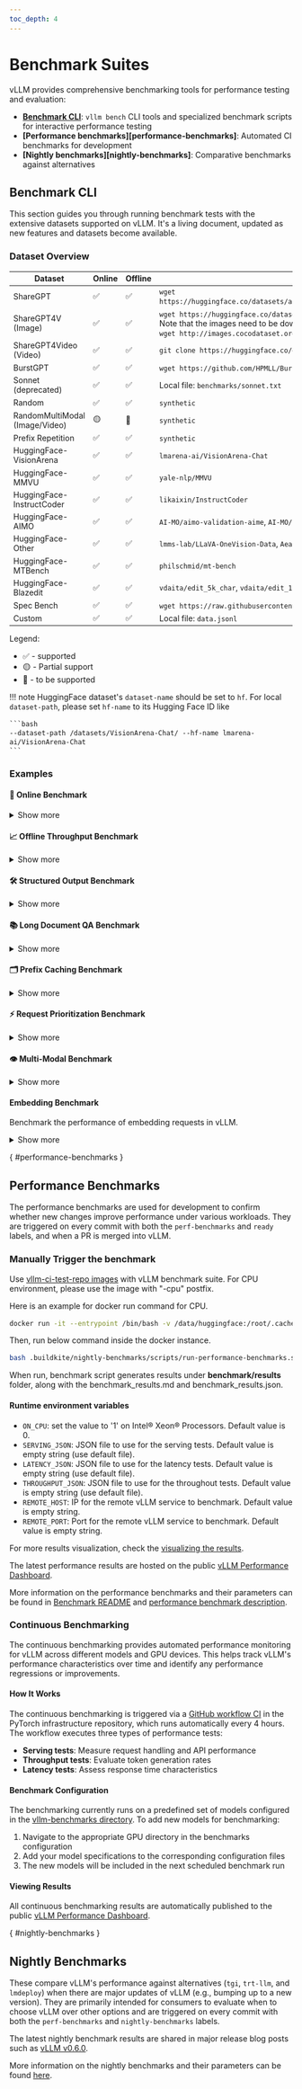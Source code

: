 ```yaml
---
toc_depth: 4
---
```


# Benchmark Suites

vLLM provides comprehensive benchmarking tools for performance testing and evaluation:

- **[Benchmark CLI]**: `vllm bench` CLI tools and specialized benchmark scripts for interactive performance testing
- **[Performance benchmarks][performance-benchmarks]**: Automated CI benchmarks for development
- **[Nightly benchmarks][nightly-benchmarks]**: Comparative benchmarks against alternatives

[Benchmark CLI]: #benchmark-cli

## Benchmark CLI

This section guides you through running benchmark tests with the extensive
datasets supported on vLLM. It's a living document, updated as new features and datasets
become available.

### Dataset Overview

<style>
th {
  min-width: 0 !important;
}
</style>

| Dataset | Online | Offline | Data Path |
|---------|--------|---------|-----------|
| ShareGPT | ✅ | ✅ | `wget https://huggingface.co/datasets/anon8231489123/ShareGPT_Vicuna_unfiltered/resolve/main/ShareGPT_V3_unfiltered_cleaned_split.json` |
| ShareGPT4V (Image) | ✅ | ✅ | `wget https://huggingface.co/datasets/Lin-Chen/ShareGPT4V/blob/main/sharegpt4v_instruct_gpt4-vision_cap100k.json`<br>Note that the images need to be downloaded separately. For example, to download COCO's 2017 Train images:<br>`wget http://images.cocodataset.org/zips/train2017.zip` |
| ShareGPT4Video (Video) | ✅ | ✅ | `git clone https://huggingface.co/datasets/ShareGPT4Video/ShareGPT4Video` |
| BurstGPT | ✅ | ✅ | `wget https://github.com/HPMLL/BurstGPT/releases/download/v1.1/BurstGPT_without_fails_2.csv` |
| Sonnet (deprecated) | ✅ | ✅ | Local file: `benchmarks/sonnet.txt` |
| Random | ✅ | ✅ | `synthetic` |
| RandomMultiModal (Image/Video) | 🟡 | 🚧 | `synthetic` |
| Prefix Repetition | ✅ | ✅ | `synthetic` |
| HuggingFace-VisionArena | ✅ | ✅ | `lmarena-ai/VisionArena-Chat` |
| HuggingFace-MMVU | ✅ | ✅ | `yale-nlp/MMVU` |
| HuggingFace-InstructCoder | ✅ | ✅ | `likaixin/InstructCoder` |
| HuggingFace-AIMO | ✅ | ✅ | `AI-MO/aimo-validation-aime`, `AI-MO/NuminaMath-1.5`, `AI-MO/NuminaMath-CoT` |
| HuggingFace-Other | ✅ | ✅ | `lmms-lab/LLaVA-OneVision-Data`, `Aeala/ShareGPT_Vicuna_unfiltered` |
| HuggingFace-MTBench | ✅ | ✅ | `philschmid/mt-bench` |
| HuggingFace-Blazedit | ✅ | ✅ | `vdaita/edit_5k_char`, `vdaita/edit_10k_char` |
| Spec Bench | ✅ | ✅ | `wget https://raw.githubusercontent.com/hemingkx/Spec-Bench/refs/heads/main/data/spec_bench/question.jsonl` |
| Custom | ✅ | ✅ | Local file: `data.jsonl` |

Legend:

- ✅ - supported
- 🟡 - Partial support
- 🚧 - to be supported

!!! note
    HuggingFace dataset's `dataset-name` should be set to `hf`.
    For local `dataset-path`, please set `hf-name` to its Hugging Face ID like

    ```bash
    --dataset-path /datasets/VisionArena-Chat/ --hf-name lmarena-ai/VisionArena-Chat
    ```

### Examples

#### 🚀 Online Benchmark

<details class="admonition abstract" markdown="1">
<summary>Show more</summary>

First start serving your model:

```bash
vllm serve NousResearch/Hermes-3-Llama-3.1-8B
```

Then run the benchmarking script:

```bash
# download dataset
# wget https://huggingface.co/datasets/anon8231489123/ShareGPT_Vicuna_unfiltered/resolve/main/ShareGPT_V3_unfiltered_cleaned_split.json
vllm bench serve \
  --backend vllm \
  --model NousResearch/Hermes-3-Llama-3.1-8B \
  --endpoint /v1/completions \
  --dataset-name sharegpt \
  --dataset-path <your data path>/ShareGPT_V3_unfiltered_cleaned_split.json \
  --num-prompts 10
```

If successful, you will see the following output:

```text
============ Serving Benchmark Result ============
Successful requests:                     10
Benchmark duration (s):                  5.78
Total input tokens:                      1369
Total generated tokens:                  2212
Request throughput (req/s):              1.73
Output token throughput (tok/s):         382.89
Total Token throughput (tok/s):          619.85
---------------Time to First Token----------------
Mean TTFT (ms):                          71.54
Median TTFT (ms):                        73.88
P99 TTFT (ms):                           79.49
-----Time per Output Token (excl. 1st token)------
Mean TPOT (ms):                          7.91
Median TPOT (ms):                        7.96
P99 TPOT (ms):                           8.03
---------------Inter-token Latency----------------
Mean ITL (ms):                           7.74
Median ITL (ms):                         7.70
P99 ITL (ms):                            8.39
==================================================
```

##### Custom Dataset

If the dataset you want to benchmark is not supported yet in vLLM, even then you can benchmark on it using `CustomDataset`. Your data needs to be in `.jsonl` format and needs to have "prompt" field per entry, e.g., data.jsonl

```json
{"prompt": "What is the capital of India?"}
{"prompt": "What is the capital of Iran?"}
{"prompt": "What is the capital of China?"}
```

```bash
# start server
vllm serve meta-llama/Llama-3.1-8B-Instruct
```

```bash
# run benchmarking script
vllm bench serve --port 9001 --save-result --save-detailed \
  --backend vllm \
  --model meta-llama/Llama-3.1-8B-Instruct \
  --endpoint /v1/completions \
  --dataset-name custom \
  --dataset-path <path-to-your-data-jsonl> \
  --custom-skip-chat-template \
  --num-prompts 80 \
  --max-concurrency 1 \
  --temperature=0.3 \
  --top-p=0.75 \
  --result-dir "./log/"
```

You can skip applying chat template if your data already has it by using `--custom-skip-chat-template`.

##### VisionArena Benchmark for Vision Language Models

```bash
# need a model with vision capability here
vllm serve Qwen/Qwen2-VL-7B-Instruct
```

```bash
vllm bench serve \
  --backend openai-chat \
  --model Qwen/Qwen2-VL-7B-Instruct \
  --endpoint /v1/chat/completions \
  --dataset-name hf \
  --dataset-path lmarena-ai/VisionArena-Chat \
  --hf-split train \
  --num-prompts 1000
```

##### InstructCoder Benchmark with Speculative Decoding

``` bash
vllm serve meta-llama/Meta-Llama-3-8B-Instruct \
    --speculative-config $'{"method": "ngram",
    "num_speculative_tokens": 5, "prompt_lookup_max": 5,
    "prompt_lookup_min": 2}'
```

``` bash
vllm bench serve \
    --model meta-llama/Meta-Llama-3-8B-Instruct \
    --dataset-name hf \
    --dataset-path likaixin/InstructCoder \
    --num-prompts 2048
```

##### Spec Bench Benchmark with Speculative Decoding

``` bash
vllm serve meta-llama/Meta-Llama-3-8B-Instruct \
    --speculative-config $'{"method": "ngram",
    "num_speculative_tokens": 5, "prompt_lookup_max": 5,
    "prompt_lookup_min": 2}'
```

[SpecBench dataset](https://github.com/hemingkx/Spec-Bench)

Run all categories:

``` bash
# Download the dataset using:
# wget https://raw.githubusercontent.com/hemingkx/Spec-Bench/refs/heads/main/data/spec_bench/question.jsonl

vllm bench serve \
    --model meta-llama/Meta-Llama-3-8B-Instruct \
    --dataset-name spec_bench \
    --dataset-path "<YOUR_DOWNLOADED_PATH>/data/spec_bench/question.jsonl" \
    --num-prompts -1
```

Available categories include `[writing, roleplay, reasoning, math, coding, extraction, stem, humanities, translation, summarization, qa, math_reasoning, rag]`.

Run only a specific category like "summarization":

``` bash
vllm bench serve \
    --model meta-llama/Meta-Llama-3-8B-Instruct \
    --dataset-name spec_bench \
    --dataset-path "<YOUR_DOWNLOADED_PATH>/data/spec_bench/question.jsonl" \
    --num-prompts -1
    --spec-bench-category "summarization"
```

##### Other HuggingFaceDataset Examples

```bash
vllm serve Qwen/Qwen2-VL-7B-Instruct
```

`lmms-lab/LLaVA-OneVision-Data`:

```bash
vllm bench serve \
  --backend openai-chat \
  --model Qwen/Qwen2-VL-7B-Instruct \
  --endpoint /v1/chat/completions \
  --dataset-name hf \
  --dataset-path lmms-lab/LLaVA-OneVision-Data \
  --hf-split train \
  --hf-subset "chart2text(cauldron)" \
  --num-prompts 10
```

`Aeala/ShareGPT_Vicuna_unfiltered`:

```bash
vllm bench serve \
  --backend openai-chat \
  --model Qwen/Qwen2-VL-7B-Instruct \
  --endpoint /v1/chat/completions \
  --dataset-name hf \
  --dataset-path Aeala/ShareGPT_Vicuna_unfiltered \
  --hf-split train \
  --num-prompts 10
```

`AI-MO/aimo-validation-aime`:

``` bash
vllm bench serve \
    --model Qwen/QwQ-32B \
    --dataset-name hf \
    --dataset-path AI-MO/aimo-validation-aime \
    --num-prompts 10 \
    --seed 42
```

`philschmid/mt-bench`:

``` bash
vllm bench serve \
    --model Qwen/QwQ-32B \
    --dataset-name hf \
    --dataset-path philschmid/mt-bench \
    --num-prompts 80
```

`vdaita/edit_5k_char` or `vdaita/edit_10k_char`:

``` bash
vllm bench serve \
    --model Qwen/QwQ-32B \
    --dataset-name hf \
    --dataset-path vdaita/edit_5k_char \
    --num-prompts 90 \
    --blazedit-min-distance 0.01 \
    --blazedit-max-distance 0.99
```

##### Running With Sampling Parameters

When using OpenAI-compatible backends such as `vllm`, optional sampling
parameters can be specified. Example client command:

```bash
vllm bench serve \
  --backend vllm \
  --model NousResearch/Hermes-3-Llama-3.1-8B \
  --endpoint /v1/completions \
  --dataset-name sharegpt \
  --dataset-path <your data path>/ShareGPT_V3_unfiltered_cleaned_split.json \
  --top-k 10 \
  --top-p 0.9 \
  --temperature 0.5 \
  --num-prompts 10
```

##### Running With Ramp-Up Request Rate

The benchmark tool also supports ramping up the request rate over the
duration of the benchmark run. This can be useful for stress testing the
server or finding the maximum throughput that it can handle, given some latency budget.

Two ramp-up strategies are supported:

- `linear`: Increases the request rate linearly from a start value to an end value.
- `exponential`: Increases the request rate exponentially.

The following arguments can be used to control the ramp-up:

- `--ramp-up-strategy`: The ramp-up strategy to use (`linear` or `exponential`).
- `--ramp-up-start-rps`: The request rate at the beginning of the benchmark.
- `--ramp-up-end-rps`: The request rate at the end of the benchmark.

##### Load Pattern Configuration

vLLM's benchmark serving script provides sophisticated load pattern simulation capabilities through three key parameters that control request generation and concurrency behavior:

**Load Pattern Control Parameters:**

- `--request-rate`: Controls the target request generation rate (requests per second). Set to `inf` for maximum throughput testing or finite values for controlled load simulation.
- `--burstiness`: Controls traffic variability using a Gamma distribution (range: > 0). Lower values create bursty traffic, higher values create uniform traffic.
- `--max-concurrency`: Limits concurrent outstanding requests. Use `null` for unlimited concurrency or set a value to simulate backpressure.

These parameters work together to create realistic load patterns with carefully chosen defaults. The `--request-rate` parameter defaults to `inf` (infinite), which sends all requests immediately for maximum throughput testing. When set to finite values, it uses either a Poisson process (default `--burstiness=1.0`) or Gamma distribution for realistic request timing. The `--burstiness` parameter only takes effect when `--request-rate` is not infinite - a value of 1.0 creates natural Poisson traffic, while lower values (0.1-0.5) create bursty patterns and higher values (2.0-5.0) create uniform spacing. The `--max-concurrency` parameter defaults to `None` (unlimited) but can be set to simulate real-world constraints where a load balancer or API gateway limits concurrent connections. When combined, these parameters allow you to simulate everything from unrestricted stress testing (`--request-rate=inf --max-concurrency=null`) to production-like scenarios with realistic arrival patterns and resource constraints.

**Understanding Burstiness and Traffic Patterns:**

The `--burstiness` parameter mathematically controls request arrival patterns using a Gamma distribution where:
- **Shape parameter**: `burstiness` value
- **Coefficient of Variation (CV)**: `1/√burstiness`
- **Traffic characteristics**:
  - `burstiness = 0.1`: Highly bursty traffic (CV ≈ 3.16) - stress testing
  - `burstiness = 1.0`: Natural Poisson traffic (CV = 1.0) - realistic simulation  
  - `burstiness = 5.0`: Uniform traffic (CV ≈ 0.45) - controlled load testing

![Load Pattern Examples](load_pattern_examples.png)

*Figure: Load pattern examples for each use case. Top row: Request arrival timelines showing cumulative requests over time. Bottom row: Inter-arrival time distributions showing traffic variability patterns. Each column represents a different use case with its specific parameter settings and resulting traffic characteristics.*

**Load Pattern Recommendations by Use Case:**

| Use Case              | Burstiness   | Request Rate    | Max Concurrency | Description                                               |
| ---                   | ---          | ---             | ---             | ---                                                       |
| **Realistic Testing** | 1.0          | Moderate (5-20) | Infinite        | Natural Poisson traffic patterns for baseline performance |
| **Stress Testing**    | 0.1-0.5      | High (20-100)   | Infinite        | Challenging burst patterns to test resilience             |
| **Latency Profiling** | 2.0-5.0      | Low (1-10)      | Infinite        | Uniform load for consistent timing analysis               |
| **Capacity Planning** | 1.0          | Variable        | Limited         | Test resource limits with realistic constraints           |
| **SLA Validation**    | 1.0          | Target rate     | SLA limit       | Production-like constraints for compliance testing        |

These load patterns help evaluate different aspects of your vLLM deployment, from basic performance characteristics to resilience under challenging traffic conditions.

**Interpreting KV Cache Configuration Logs:**

To effectively configure load patterns, especially for **Capacity Planning** and **SLA Validation** use cases, you need to understand your system's resource limits. During startup, vLLM reports KV cache configuration that directly impacts your load testing parameters:

```text
GPU KV cache size: 15,728,640 tokens
Maximum concurrency for 8,192 tokens per request: 1.92x
```

**Understanding these metrics:**
- **GPU KV cache size**: Total tokens that can be cached across all concurrent requests
- **Maximum concurrency**: Theoretical maximum concurrent requests for the given `max_model_len`
- **Calculation**: `max_concurrency = kv_cache_size / max_model_len`

**Using KV cache metrics for load pattern configuration:**
- **For Capacity Planning**: Set `--max-concurrency` to 80-90% of the reported maximum to test realistic resource constraints
- **For SLA Validation**: Use the reported maximum as your SLA limit to ensure compliance testing matches production capacity
- **For Realistic Testing**: Monitor memory usage when approaching theoretical limits to understand sustainable request rates
- **Request rate guidance**: Use the KV cache size to estimate sustainable request rates for your specific workload and sequence lengths

</details>

#### 📈 Offline Throughput Benchmark

<details class="admonition abstract" markdown="1">
<summary>Show more</summary>

```bash
vllm bench throughput \
  --model NousResearch/Hermes-3-Llama-3.1-8B \
  --dataset-name sonnet \
  --dataset-path vllm/benchmarks/sonnet.txt \
  --num-prompts 10
```

If successful, you will see the following output

```text
Throughput: 7.15 requests/s, 4656.00 total tokens/s, 1072.15 output tokens/s
Total num prompt tokens:  5014
Total num output tokens:  1500
```

##### VisionArena Benchmark for Vision Language Models

```bash
vllm bench throughput \
  --model Qwen/Qwen2-VL-7B-Instruct \
  --backend vllm-chat \
  --dataset-name hf \
  --dataset-path lmarena-ai/VisionArena-Chat \
  --num-prompts 1000 \
  --hf-split train
```

The `num prompt tokens` now includes image token counts

```text
Throughput: 2.55 requests/s, 4036.92 total tokens/s, 326.90 output tokens/s
Total num prompt tokens:  14527
Total num output tokens:  1280
```

##### InstructCoder Benchmark with Speculative Decoding

``` bash
VLLM_WORKER_MULTIPROC_METHOD=spawn \
vllm bench throughput \
    --dataset-name=hf \
    --dataset-path=likaixin/InstructCoder \
    --model=meta-llama/Meta-Llama-3-8B-Instruct \
    --input-len=1000 \
    --output-len=100 \
    --num-prompts=2048 \
    --async-engine \
    --speculative-config $'{"method": "ngram",
    "num_speculative_tokens": 5, "prompt_lookup_max": 5,
    "prompt_lookup_min": 2}'
```

```text
Throughput: 104.77 requests/s, 23836.22 total tokens/s, 10477.10 output tokens/s
Total num prompt tokens:  261136
Total num output tokens:  204800
```

##### Other HuggingFaceDataset Examples

`lmms-lab/LLaVA-OneVision-Data`:

```bash
vllm bench throughput \
  --model Qwen/Qwen2-VL-7B-Instruct \
  --backend vllm-chat \
  --dataset-name hf \
  --dataset-path lmms-lab/LLaVA-OneVision-Data \
  --hf-split train \
  --hf-subset "chart2text(cauldron)" \
  --num-prompts 10
```

`Aeala/ShareGPT_Vicuna_unfiltered`:

```bash
vllm bench throughput \
  --model Qwen/Qwen2-VL-7B-Instruct \
  --backend vllm-chat \
  --dataset-name hf \
  --dataset-path Aeala/ShareGPT_Vicuna_unfiltered \
  --hf-split train \
  --num-prompts 10
```

`AI-MO/aimo-validation-aime`:

```bash
vllm bench throughput \
  --model Qwen/QwQ-32B \
  --backend vllm \
  --dataset-name hf \
  --dataset-path AI-MO/aimo-validation-aime \
  --hf-split train \
  --num-prompts 10
```

Benchmark with LoRA adapters:

``` bash
# download dataset
# wget https://huggingface.co/datasets/anon8231489123/ShareGPT_Vicuna_unfiltered/resolve/main/ShareGPT_V3_unfiltered_cleaned_split.json
vllm bench throughput \
  --model meta-llama/Llama-2-7b-hf \
  --backend vllm \
  --dataset_path <your data path>/ShareGPT_V3_unfiltered_cleaned_split.json \
  --dataset_name sharegpt \
  --num-prompts 10 \
  --max-loras 2 \
  --max-lora-rank 8 \
  --enable-lora \
  --lora-path yard1/llama-2-7b-sql-lora-test
```

</details>

#### 🛠️ Structured Output Benchmark

<details class="admonition abstract" markdown="1">
<summary>Show more</summary>

Benchmark the performance of structured output generation (JSON, grammar, regex).

##### Server Setup

```bash
vllm serve NousResearch/Hermes-3-Llama-3.1-8B
```

##### JSON Schema Benchmark

```bash
python3 benchmarks/benchmark_serving_structured_output.py \
  --backend vllm \
  --model NousResearch/Hermes-3-Llama-3.1-8B \
  --dataset json \
  --structured-output-ratio 1.0 \
  --request-rate 10 \
  --num-prompts 1000
```

##### Grammar-based Generation Benchmark

```bash
python3 benchmarks/benchmark_serving_structured_output.py \
  --backend vllm \
  --model NousResearch/Hermes-3-Llama-3.1-8B \
  --dataset grammar \
  --structure-type grammar \
  --request-rate 10 \
  --num-prompts 1000
```

##### Regex-based Generation Benchmark

```bash
python3 benchmarks/benchmark_serving_structured_output.py \
  --backend vllm \
  --model NousResearch/Hermes-3-Llama-3.1-8B \
  --dataset regex \
  --request-rate 10 \
  --num-prompts 1000
```

##### Choice-based Generation Benchmark

```bash
python3 benchmarks/benchmark_serving_structured_output.py \
  --backend vllm \
  --model NousResearch/Hermes-3-Llama-3.1-8B \
  --dataset choice \
  --request-rate 10 \
  --num-prompts 1000
```

##### XGrammar Benchmark Dataset

```bash
python3 benchmarks/benchmark_serving_structured_output.py \
  --backend vllm \
  --model NousResearch/Hermes-3-Llama-3.1-8B \
  --dataset xgrammar_bench \
  --request-rate 10 \
  --num-prompts 1000
```

</details>

#### 📚 Long Document QA Benchmark

<details class="admonition abstract" markdown="1">
<summary>Show more</summary>

Benchmark the performance of long document question-answering with prefix caching.

##### Basic Long Document QA Test

```bash
python3 benchmarks/benchmark_long_document_qa_throughput.py \
  --model meta-llama/Llama-2-7b-chat-hf \
  --enable-prefix-caching \
  --num-documents 16 \
  --document-length 2000 \
  --output-len 50 \
  --repeat-count 5
```

##### Different Repeat Modes

```bash
# Random mode (default) - shuffle prompts randomly
python3 benchmarks/benchmark_long_document_qa_throughput.py \
  --model meta-llama/Llama-2-7b-chat-hf \
  --enable-prefix-caching \
  --num-documents 8 \
  --document-length 3000 \
  --repeat-count 3 \
  --repeat-mode random

# Tile mode - repeat entire prompt list in sequence
python3 benchmarks/benchmark_long_document_qa_throughput.py \
  --model meta-llama/Llama-2-7b-chat-hf \
  --enable-prefix-caching \
  --num-documents 8 \
  --document-length 3000 \
  --repeat-count 3 \
  --repeat-mode tile

# Interleave mode - repeat each prompt consecutively
python3 benchmarks/benchmark_long_document_qa_throughput.py \
  --model meta-llama/Llama-2-7b-chat-hf \
  --enable-prefix-caching \
  --num-documents 8 \
  --document-length 3000 \
  --repeat-count 3 \
  --repeat-mode interleave
```

</details>

#### 🗂️ Prefix Caching Benchmark

<details class="admonition abstract" markdown="1">
<summary>Show more</summary>

Benchmark the efficiency of automatic prefix caching.

##### Fixed Prompt with Prefix Caching

```bash
python3 benchmarks/benchmark_prefix_caching.py \
  --model meta-llama/Llama-2-7b-chat-hf \
  --enable-prefix-caching \
  --num-prompts 1 \
  --repeat-count 100 \
  --input-length-range 128:256
```

##### ShareGPT Dataset with Prefix Caching

```bash
# download dataset
# wget https://huggingface.co/datasets/anon8231489123/ShareGPT_Vicuna_unfiltered/resolve/main/ShareGPT_V3_unfiltered_cleaned_split.json

python3 benchmarks/benchmark_prefix_caching.py \
  --model meta-llama/Llama-2-7b-chat-hf \
  --dataset-path /path/ShareGPT_V3_unfiltered_cleaned_split.json \
  --enable-prefix-caching \
  --num-prompts 20 \
  --repeat-count 5 \
  --input-length-range 128:256
```

##### Prefix Repetition Dataset

```bash
vllm bench serve \
  --backend openai \
  --model meta-llama/Llama-2-7b-chat-hf \
  --dataset-name prefix_repetition \
  --num-prompts 100 \
  --prefix-repetition-prefix-len 512 \
  --prefix-repetition-suffix-len 128 \
  --prefix-repetition-num-prefixes 5 \
  --prefix-repetition-output-len 128
```

</details>

#### ⚡ Request Prioritization Benchmark

<details class="admonition abstract" markdown="1">
<summary>Show more</summary>

Benchmark the performance of request prioritization in vLLM.

##### Basic Prioritization Test

```bash
python3 benchmarks/benchmark_prioritization.py \
  --model meta-llama/Llama-2-7b-chat-hf \
  --input-len 128 \
  --output-len 64 \
  --num-prompts 100 \
  --scheduling-policy priority
```

##### Multiple Sequences per Prompt

```bash
python3 benchmarks/benchmark_prioritization.py \
  --model meta-llama/Llama-2-7b-chat-hf \
  --input-len 128 \
  --output-len 64 \
  --num-prompts 100 \
  --scheduling-policy priority \
  --n 2
```

</details>

#### 👁️ Multi-Modal Benchmark

<details class="admonition abstract" markdown="1">
<summary>Show more</summary>

Benchmark the performance of multi-modal requests in vLLM.

##### Images (ShareGPT4V)

Start vLLM:

```bash
vllm serve Qwen/Qwen2.5-VL-7B-Instruct \
  --dtype bfloat16 \
  --limit-mm-per-prompt '{"image": 1}' \
  --allowed-local-media-path /path/to/sharegpt4v/images
```

Send requests with images:

```bash
vllm bench serve \
  --backend openai-chat \
  --model Qwen/Qwen2.5-VL-7B-Instruct \
  --dataset-name sharegpt \
  --dataset-path /path/to/ShareGPT4V/sharegpt4v_instruct_gpt4-vision_cap100k.json \
  --num-prompts 100 \
  --save-result \
  --result-dir ~/vllm_benchmark_results \
  --save-detailed \
  --endpoint /v1/chat/completions
```

##### Videos (ShareGPT4Video)

Start vLLM:

```bash
vllm serve Qwen/Qwen2.5-VL-7B-Instruct \
  --dtype bfloat16 \
  --limit-mm-per-prompt '{"video": 1}' \
  --allowed-local-media-path /path/to/sharegpt4video/videos
```

Send requests with videos:

```bash
vllm bench serve \
  --backend openai-chat \
  --model Qwen/Qwen2.5-VL-7B-Instruct \
  --dataset-name sharegpt \
  --dataset-path /path/to/ShareGPT4Video/llava_v1_5_mix665k_with_video_chatgpt72k_share4video28k.json \
  --num-prompts 100 \
  --save-result \
  --result-dir ~/vllm_benchmark_results \
  --save-detailed \
  --endpoint /v1/chat/completions
```

##### Synthetic Random Images (random-mm)

Generate synthetic image inputs alongside random text prompts to stress-test vision models without external datasets.

Notes:

- Works only with online benchmark via the OpenAI  backend (`--backend openai-chat`) and endpoint `/v1/chat/completions`.
- Video sampling is not yet implemented.

Start the server (example):

```bash
vllm serve Qwen/Qwen2.5-VL-3B-Instruct \
  --dtype bfloat16 \
  --max-model-len 16384 \
  --limit-mm-per-prompt '{"image": 3, "video": 0}' \
  --mm-processor-kwargs max_pixels=1003520
```

Benchmark. It is recommended to use the flag `--ignore-eos` to simulate real responses. You can set the size of the output via the arg `random-output-len`.

Ex.1: Fixed number of items and a single image resolution, enforcing generation of approx 40 tokens:

```bash
vllm bench serve \
  --backend openai-chat \
  --model Qwen/Qwen2.5-VL-3B-Instruct \
  --endpoint /v1/chat/completions \
  --dataset-name random-mm \
  --num-prompts 100 \
  --max-concurrency 10 \
  --random-prefix-len 25 \
  --random-input-len 300 \
  --random-output-len 40 \
  --random-range-ratio 0.2 \
  --random-mm-base-items-per-request 2 \
  --random-mm-limit-mm-per-prompt '{"image": 3, "video": 0}' \
  --random-mm-bucket-config '{(224, 224, 1): 1.0}' \
  --request-rate inf \
  --ignore-eos \
  --seed 42
```

The number of items per request can be controlled by passing multiple image buckets:

```bash
  --random-mm-base-items-per-request 2 \
  --random-mm-num-mm-items-range-ratio 0.5 \
  --random-mm-limit-mm-per-prompt '{"image": 4, "video": 0}' \
  --random-mm-bucket-config '{(256, 256, 1): 0.7, (720, 1280, 1): 0.3}' \
```

Flags specific to `random-mm`:

- `--random-mm-base-items-per-request`: base number of multimodal items per request.
- `--random-mm-num-mm-items-range-ratio`: vary item count uniformly in the closed integer range [floor(n·(1−r)), ceil(n·(1+r))]. Set r=0 to keep it fixed; r=1 allows 0 items.
- `--random-mm-limit-mm-per-prompt`: per-modality hard caps, e.g. '{"image": 3, "video": 0}'.
- `--random-mm-bucket-config`: dict mapping (H, W, T) → probability. Entries with probability 0 are removed; remaining probabilities are renormalized to sum to 1. Use T=1 for images. Set any T>1 for videos (video sampling not yet supported).

Behavioral notes:

- If the requested base item count cannot be satisfied under the provided per-prompt limits, the tool raises an error rather than silently clamping.

How sampling works:

- Determine per-request item count k by sampling uniformly from the integer range defined by `--random-mm-base-items-per-request` and `--random-mm-num-mm-items-range-ratio`, then clamp k to at most the sum of per-modality limits.
- For each of the k items, sample a bucket (H, W, T) according to the normalized probabilities in `--random-mm-bucket-config`, while tracking how many items of each modality have been added.
- If a modality (e.g., image) reaches its limit from `--random-mm-limit-mm-per-prompt`, all buckets of that modality are excluded and the remaining bucket probabilities are renormalized before continuing.
This should be seen as an edge case, and if this behavior can be avoided by setting `--random-mm-limit-mm-per-prompt` to a large number. Note that this might result in errors due to engine config `--limit-mm-per-prompt`.
- The resulting request contains synthetic image data in `multi_modal_data` (OpenAI Chat format). When `random-mm` is used with the OpenAI Chat backend, prompts remain text and MM content is attached via `multi_modal_data`.

</details>

#### Embedding Benchmark

Benchmark the performance of embedding requests in vLLM.

<details class="admonition abstract" markdown="1">
<summary>Show more</summary>

##### Text Embeddings

Unlike generative models which use Completions API or Chat Completions API,
you should set `--backend openai-embeddings` and `--endpoint /v1/embeddings` to use the Embeddings API.

You can use any text dataset to benchmark the model, such as ShareGPT.

Start the server:

```bash
vllm serve jinaai/jina-embeddings-v3 --trust-remote-code
```

Run the benchmark:

```bash
# download dataset
# wget https://huggingface.co/datasets/anon8231489123/ShareGPT_Vicuna_unfiltered/resolve/main/ShareGPT_V3_unfiltered_cleaned_split.json
vllm bench serve \
  --model jinaai/jina-embeddings-v3 \
  --backend openai-embeddings \
  --endpoint /v1/embeddings \
  --dataset-name sharegpt \
  --dataset-path <your data path>/ShareGPT_V3_unfiltered_cleaned_split.json
```

##### Multi-modal Embeddings

Unlike generative models which use Completions API or Chat Completions API,
you should set `--endpoint /v1/embeddings` to use the Embeddings API. The backend to use depends on the model:

- CLIP: `--backend openai-embeddings-clip`
- VLM2Vec: `--backend openai-embeddings-vlm2vec`

For other models, please add your own implementation inside <gh-file:vllm/benchmarks/lib/endpoint_request_func.py> to match the expected instruction format.

You can use any text or multi-modal dataset to benchmark the model, as long as the model supports it.
For example, you can use ShareGPT and VisionArena to benchmark vision-language embeddings.

Serve and benchmark CLIP:

```bash
# Run this in another process
vllm serve openai/clip-vit-base-patch32

# Run these one by one after the server is up
# download dataset
# wget https://huggingface.co/datasets/anon8231489123/ShareGPT_Vicuna_unfiltered/resolve/main/ShareGPT_V3_unfiltered_cleaned_split.json
vllm bench serve \
  --model openai/clip-vit-base-patch32 \
  --backend openai-embeddings-clip \
  --endpoint /v1/embeddings \
  --dataset-name sharegpt \
  --dataset-path <your data path>/ShareGPT_V3_unfiltered_cleaned_split.json

vllm bench serve \
  --model openai/clip-vit-base-patch32 \
  --backend openai-embeddings-clip \
  --endpoint /v1/embeddings \
  --dataset-name hf \
  --dataset-path lmarena-ai/VisionArena-Chat
```

Serve and benchmark VLM2Vec:

```bash
# Run this in another process
vllm serve TIGER-Lab/VLM2Vec-Full --runner pooling \
  --trust-remote-code \
  --chat-template examples/template_vlm2vec_phi3v.jinja

# Run these one by one after the server is up
# download dataset
# wget https://huggingface.co/datasets/anon8231489123/ShareGPT_Vicuna_unfiltered/resolve/main/ShareGPT_V3_unfiltered_cleaned_split.json
vllm bench serve \
  --model TIGER-Lab/VLM2Vec-Full \
  --backend openai-embeddings-vlm2vec \
  --endpoint /v1/embeddings \
  --dataset-name sharegpt \
  --dataset-path <your data path>/ShareGPT_V3_unfiltered_cleaned_split.json

vllm bench serve \
  --model TIGER-Lab/VLM2Vec-Full \
  --backend openai-embeddings-vlm2vec \
  --endpoint /v1/embeddings \
  --dataset-name hf \
  --dataset-path lmarena-ai/VisionArena-Chat
```

</details>

[](){ #performance-benchmarks }

## Performance Benchmarks

The performance benchmarks are used for development to confirm whether new changes improve performance under various workloads. They are triggered on every commit with both the `perf-benchmarks` and `ready` labels, and when a PR is merged into vLLM.

### Manually Trigger the benchmark

Use [vllm-ci-test-repo images](https://gallery.ecr.aws/q9t5s3a7/vllm-ci-test-repo) with vLLM benchmark suite.
For CPU environment, please use the image with "-cpu" postfix.

Here is an example for docker run command for CPU.

```bash
docker run -it --entrypoint /bin/bash -v /data/huggingface:/root/.cache/huggingface  -e HF_TOKEN=''  --shm-size=16g --name vllm-cpu-ci  public.ecr.aws/q9t5s3a7/vllm-ci-test-repo:1da94e673c257373280026f75ceb4effac80e892-cpu
```

Then, run below command inside the docker instance.

```bash
bash .buildkite/nightly-benchmarks/scripts/run-performance-benchmarks.sh
```

When run, benchmark script generates results under **benchmark/results** folder, along with the benchmark_results.md and benchmark_results.json.

#### Runtime environment variables

- `ON_CPU`: set the value to '1' on Intel® Xeon® Processors. Default value is 0.
- `SERVING_JSON`: JSON file to use for the serving tests. Default value is empty string (use default file).
- `LATENCY_JSON`: JSON file to use for the latency tests. Default value is empty string (use default file).
- `THROUGHPUT_JSON`: JSON file to use for the throughout tests. Default value is empty string (use default file).
- `REMOTE_HOST`: IP for the remote vLLM service to benchmark. Default value is empty string.
- `REMOTE_PORT`: Port for the remote vLLM service to benchmark. Default value is empty string.

For more results visualization, check the [visualizing the results](https://github.com/intel-ai-tce/vllm/blob/more_cpu_models/.buildkite/nightly-benchmarks/README.md#visualizing-the-results).

The latest performance results are hosted on the public [vLLM Performance Dashboard](https://hud.pytorch.org/benchmark/llms?repoName=vllm-project%2Fvllm).

More information on the performance benchmarks and their parameters can be found in [Benchmark README](https://github.com/intel-ai-tce/vllm/blob/more_cpu_models/.buildkite/nightly-benchmarks/README.md) and [performance benchmark description](gh-file:.buildkite/nightly-benchmarks/performance-benchmarks-descriptions.md).

### Continuous Benchmarking

The continuous benchmarking provides automated performance monitoring for vLLM across different models and GPU devices. This helps track vLLM's performance characteristics over time and identify any performance regressions or improvements.

#### How It Works

The continuous benchmarking is triggered via a [GitHub workflow CI](https://github.com/pytorch/pytorch-integration-testing/actions/workflows/vllm-benchmark.yml) in the PyTorch infrastructure repository, which runs automatically every 4 hours. The workflow executes three types of performance tests:

- **Serving tests**: Measure request handling and API performance
- **Throughput tests**: Evaluate token generation rates
- **Latency tests**: Assess response time characteristics

#### Benchmark Configuration

The benchmarking currently runs on a predefined set of models configured in the [vllm-benchmarks directory](https://github.com/pytorch/pytorch-integration-testing/tree/main/vllm-benchmarks/benchmarks). To add new models for benchmarking:

1. Navigate to the appropriate GPU directory in the benchmarks configuration
2. Add your model specifications to the corresponding configuration files
3. The new models will be included in the next scheduled benchmark run

#### Viewing Results

All continuous benchmarking results are automatically published to the public [vLLM Performance Dashboard](https://hud.pytorch.org/benchmark/llms?repoName=vllm-project%2Fvllm).

[](){ #nightly-benchmarks }

## Nightly Benchmarks

These compare vLLM's performance against alternatives (`tgi`, `trt-llm`, and `lmdeploy`) when there are major updates of vLLM (e.g., bumping up to a new version). They are primarily intended for consumers to evaluate when to choose vLLM over other options and are triggered on every commit with both the `perf-benchmarks` and `nightly-benchmarks` labels.

The latest nightly benchmark results are shared in major release blog posts such as [vLLM v0.6.0](https://blog.vllm.ai/2024/09/05/perf-update.html).

More information on the nightly benchmarks and their parameters can be found [here](gh-file:.buildkite/nightly-benchmarks/nightly-descriptions.md).
